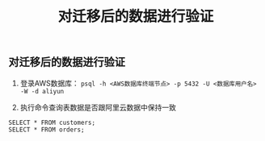 ﻿---
title: "对迁移后的数据进行验证"
chapter: false
weight: 124
---

## 对迁移后的数据进行验证

1. 登录AWS数据库：
`psql -h <AWS数据库终端节点> -p 5432 -U <数据库用户名> -W -d aliyun`

2. 执行命令查询表数据是否跟阿里云数据中保持一致
```
SELECT * FROM customers;
SELECT * FROM orders;
```